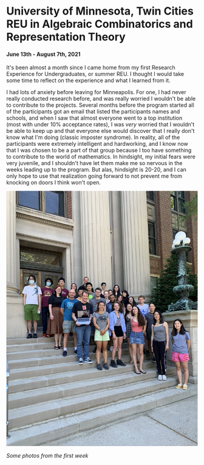 # University of Minnesota, Twin Cities REU in Algebraic Combinatorics and Representation Theory
#### June 13th - August 7th, 2021

It's been almost a month since I came home from my first Research Experience for Undergraduates, or summer REU. I thought I would take some time to reflect on the experience and what I learned from it.

I had lots of anxiety before leaving for Minneapolis. For one, I had never really conducted research before, and was really worried I wouldn't be able to contribute to the projects. Several months before the program started all of the participants got an email that listed the participants names and schools, and when I saw that almost everyone went to a top institution (most with under 10% acceptance rates), I was *very* worried that I wouldn't be able to keep up and that everyone else would discover that I really don't know what I'm doing (classic imposter syndrome). In reality, all of the participants were extremely intelligent and hardworking, and I know now that I was chosen to be a part of that group because I too have something to contribute to the world of mathematics. In hindsight, my initial fears were very juvenile, and I shouldn't have let them make me so nervous in the weeks leading up to the program. But alas, hindsight is 20-20, and I can only hope to use that realization going forward to not prevent me from knocking on doors I think won't open. 

![groupPhoto](/docs/assets/images/7638A9ED-6574-465A-822C-4C65AC577A01_1_105_c.jpeg)


*Some photos from the first week*

